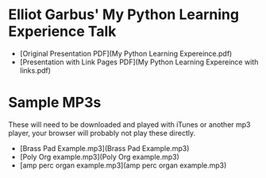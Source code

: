 # Elliot Garbus' My Python Learning Experience Talk

* [Original Presentation PDF](My Python Learning Expereince.pdf)
* [Presentation with Link Pages PDF](My Python Learning Expereince with links.pdf)

# Sample MP3s

These will need to be downloaded and played with iTunes or another mp3
player, your browser will probably not play these directly.

* [Brass Pad Example.mp3](Brass Pad Example.mp3)
* [Poly Org example.mp3](Poly Org example.mp3)
* [amp perc organ example.mp3](amp perc organ example.mp3)
